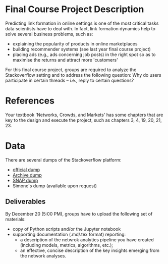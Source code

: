 
Final Course Project Description
================================

Predicting link formation in online settings is one of the most critical
tasks data scientists have to deal with. In fact, link formation dynamics
help to solve several business problems, such as:

+ explaining the popularity of products in online marketplaces
+ building recommender systems (see last year final course project)
+ placing ads (e.g., ads concerning job posts) in the right spot so as
  to maximise the returns and attract more 'customers'

For this final course project, groups are required to analyze the Stackoverflow
setting and to address the following question: Why do users participate in certain
threads – i.e., reply to certain questions?


References
==========

Your textbook 'Networks, Crowds, and Markets' has some chapters that are
key to the design and execute the project, such as chapters 3, 4, 19, 20, 21,
23.



Data
====

There are several dumps of the Stackoverflow platform:

+ [official dump](https://data.stackexchange.com/stackoverflow/queries)
+ [Archive dump](https://archive.org/details/stackexchange)
+ [SNAP dump](http://snap.stanford.edu/data/sx-stackoverflow.html)
+ Simone's dump (available upon request)


Deliverables
------------

By December 20 (5:00 PM), groups have to upload the following set of materials:

+ copy of Python scripts and/or the Jupyter notebook
+ supporting documentation (.md/.tex format) reporting:
  - a description of the netwrok analytics pipeline you have created (including
      models, metrics, algorithms, etc.);
  - an effective, concise description of the key insights emerging from
      the network analyses.
